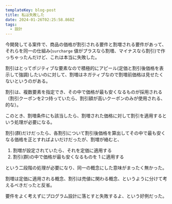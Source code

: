 ```yaml
---
templateKey: blog-post
title: 私は失敗した
date: 2024-01-26T02:25:58.868Z
tags:
  - 設計
---
```


今開発してる案件で、商品の価格が割引される要件と割増される要件があって、それらを同一の仕組み(``surcharge`` 値がプラスなら割増、マイナスなら割引)で作っちゃったんだけど、これは本当に失敗した。

割引はとってポジティブな要素なので積極的にアピール(定価と割引後価格を表示して強調)したいのに対して、割増はネガティブなので割増前価格は見せたくないというのがある。

割引は、複数要素を指定でき、その中で価格が最も安くなるものが採用される（割引クーポンを2つ持っていたら、割引額が高いクーポンのみが使用される、的な）。

このとき、割増条件にも該当したら、割増された価格に対して割引を適用するという処理が必要になる。

割引(群)だけだったら、各割引について割引後価格を算出してその中で最も安くなる価格を正とすればよいだけだったが、割増が絡むと、

1. 割増が設定されていたら、それを定価に適用する
2. 割引(群)の中で価格が最も安くなるものを 1 に適用する

という二段階の処理が必要になり、同一の概念にした意味がまったく無かった。

割増は定価に適用される概念、割引は売値に関わる概念、というように分けて考えるべきだったと反省。

要件をよく考えずにプログラム設計に落とすと失敗するよ、という好例だった。